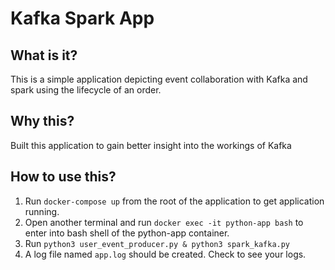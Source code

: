 # Kafka Spark App

## What is it?

This is a simple application depicting event collaboration with Kafka and spark using the lifecycle of an order.

## Why this?

Built this application to gain better insight into the workings of Kafka

## How to use this?

1. Run `docker-compose up` from the root of the application to get application running.
2. Open another terminal and run `docker exec -it python-app bash` to enter into bash shell of the python-app container.
3. Run `python3 user_event_producer.py & python3 spark_kafka.py`
4. A log file named `app.log` should be created. Check to see your logs.
